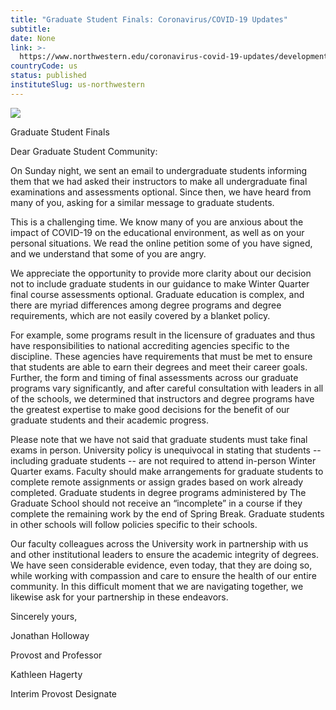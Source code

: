 ```yaml
---
title: "Graduate Student Finals: Coronavirus/COVID-19 Updates"
subtitle: 
date: None
link: >-
  https://www.northwestern.edu/coronavirus-covid-19-updates/developments/updates/graduate-student-finals.html
countryCode: us
status: published
instituteSlug: us-northwestern
---
```

![](https://common.northwestern.edu/v8/images/northwestern-thumbnail.jpg)

Graduate Student Finals

Dear Graduate Student Community:

On Sunday night, we sent an email to undergraduate students informing them that we had asked their instructors to make all undergraduate final examinations and assessments optional. Since then, we have heard from many of you, asking for a similar message to graduate students.

This is a challenging time. We know many of you are anxious about the impact of COVID-19 on the educational environment, as well as on your personal situations. We read the online petition some of you have signed, and we understand that some of you are angry.

We appreciate the opportunity to provide more clarity about our decision not to include graduate students in our guidance to make Winter Quarter final course assessments optional. Graduate education is complex, and there are myriad differences among degree programs and degree requirements, which are not easily covered by a blanket policy.

For example, some programs result in the licensure of graduates and thus have responsibilities to national accrediting agencies specific to the discipline. These agencies have requirements that must be met to ensure that students are able to earn their degrees and meet their career goals. Further, the form and timing of final assessments across our graduate programs vary significantly, and after careful consultation with leaders in all of the schools, we determined that instructors and degree programs have the greatest expertise to make good decisions for the benefit of our graduate students and their academic progress.

Please note that we have not said that graduate students must take final exams in person. University policy is unequivocal in stating that students -- including graduate students -- are not required to attend in-person Winter Quarter exams. Faculty should make arrangements for graduate students to complete remote assignments or assign grades based on work already completed. Graduate students in degree programs administered by The Graduate School should not receive an “incomplete” in a course if they complete the remaining work by the end of Spring Break. Graduate students in other schools will follow policies specific to their schools.

Our faculty colleagues across the University work in partnership with us and other institutional leaders to ensure the academic integrity of degrees. We have seen considerable evidence, even today, that they are doing so, while working with compassion and care to ensure the health of our entire community. In this difficult moment that we are navigating together, we likewise ask for your partnership in these endeavors.

Sincerely yours,

Jonathan Holloway

Provost and Professor

Kathleen Hagerty

Interim Provost Designate
